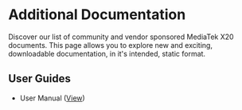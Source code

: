 # Additional Documentation

Discover our list of community and vendor sponsored MediaTek X20 documents. This page allows you to explore new and exciting, downloadable documentation, in it's intended, static format.

## User Guides

- User Manual ([View](HardwareUserManual.md))

